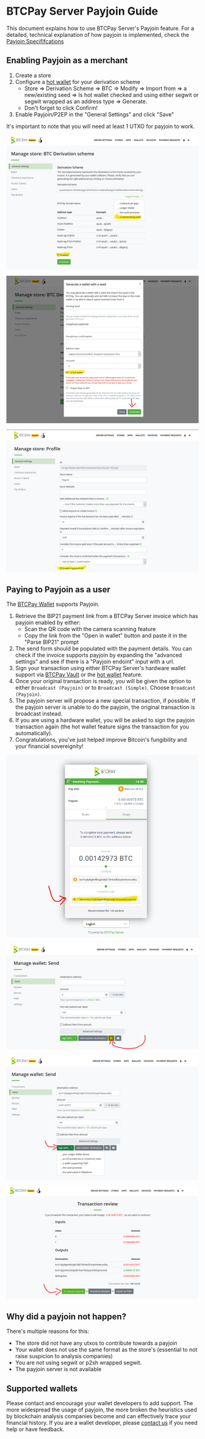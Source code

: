 # BTCPay Server Payjoin Guide

This document explains how to use BTCPay Server's Payjoin feature. For a detailed, technical explanation of how payjoin is implemented, check the [Payjoin Specififcations](Payjoin-spec.md)

## Enabling Payjoin as a merchant

1. Create a store
2. Configure a [hot wallet](HotWallet.md) for your derivation scheme
   - Store => Derivation Scheme => BTC => Modify => Import from => a new/existing seed => Is hot wallet checked and using either segwit or segwit wrapped as an address type => Generate.
   - Don't forget to click Confirm!
3. Enable Payjoin/P2EP in the "General Settings" and click "Save"

It's important to note that you will need at least 1 UTXO for payjoin to work.

![](img/payjoin/Payjoin_Guide_Receive_1.png)

![](img/payjoin/Payjoin_Guide_Receive_2.png)

![](img/payjoin/Payjoin_Guide_Receive_3.png)

## Paying to Payjoin as a user

The [BTCPay Wallet](Wallet.md) supports Payjoin. 

1. Retrieve the BIP21 payment link from a BTCPay Server invoice which has payjoin enabled by either:
   * Scan the QR code with the camera scanning feature
   * Copy the link from the "Open in wallet" button and paste it in the "Parse BIP21" prompt
2. The send form should be populated with the payment details. You can check if the invoice supports payjoin by expanding the "advanced settings" and see if there is a "Payjoin endoint" input with a url.
3. Sign your transaction using either BTCPay Server's hardware wallet support via [BTCPay Vault](Vault.md) or the [hot wallet](HotWallet.md) feature.
4. Once your original transaction is ready, you will be given the option to either `Broadcast (Payjoin)` or to `Broadcast (Simple)`. Choose `Broadcast (Payjoin)`.
5. The payjoin server will propose a new special transaction, if possible. If the payjoin server is unable to do the payjoin, the original transaction is broadcast instead.
6. If you are using a hardware wallet, you will be asked to sign the payjoin transaction again (the hot wallet feature signs the transaction for you automatically). 
7. Congratulations, you've just helped improve Bitcoin's fungibility and your financial sovereignity!

![](img/payjoin/Payjoin_Guide_Pay_1.png)

![](img/payjoin/Payjoin_Guide_Pay_2.png) 

![](img/payjoin/Payjoin_Guide_Pay_3.png) 

![](img/payjoin/Payjoin_Guide_Pay_4.png) 

## Why did a payjoin not happen?

There's multiple reasons for this:
* The store did not have any utxos to contribute towards a payjoin
* Your wallet does not use the same format as the store's (essential to not raise suspicion to analysis companies)
* You are not using segwit or p2sh wrapped segwit.
* The payjoin server is not available

## Supported wallets

Please contact and encourage your wallet developers to add support. The more widespread the usage of payjoin, the more broken the heuristics used by blockchain analysis companies become and can effectively trace your financial history. If you are a wallet developer, please [contact us](Community.md) if you need help or have feedback.

